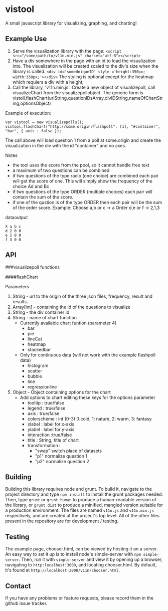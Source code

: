 vistool
=======
A small javascript library for visualizing, graphing, and charting!

Example Use
-------
1. Serve the visualization library with the page:
`<script src="/some/path/to/v11n.min.js" charset="utf-8"></script>`
2. Have a div somewhere in the page with an id to load the visualization into. The visualization will be created scaled to the div's size when the library is called.
`<div id='someUniqueID' style ='height:350px; width:350px;'></div>`
The styling is optional except for the heatmap which requiers a div with a height;
3. Call the library, 'v11n.min.js'. Create a new object of visualizepoll, call visualizeChart from the visualizepollobject. The generic form is vistoll.flashChart(urlString,questionIDsArray,divIDString,nameOfChartString,optionsObject)

Example of execution:

	var vistool = new visualizepolls();
	vistool.flashChart("http://some.origin/flashpoll", [1], "#container",
    "bar", { axis : false });

The call above will load question 1 from a poll at some.origin and create the visualization in the div with the id "container" and no axes.

Notes
* the tool uses the score from the pool, so it cannot handle free text
* a maximum of two questions can be combined
* if two questions of the type radio (one choice) are combined each pair will get the score of one. This will simply show the frequency of the choice Ad and Bc
* if two questions of the type ORDER (multiple choices) each pair will contain the sum of the score.
* if one of the qustion is of the type ORDER then each pair will be the sum of the order score. 
	Example: 
	Choose a,b or c -> a
	Order d,e or f -> 2,1,3

dataoutput

    X a b c
    d 2 0 0 
	e 1 0 0
    f 3 0 0

API
-------
###visualizepoll functions

####flashChart

Parameters

1. String - url to the origin of the three json files, frequency, result and results.
2.  Array[int] - containing the id of the questions to visualize
3. String - the div container id
4. String -  name of chart function
	* Currently available chart funtion (parameter 4)
		* bar
    	* pie
    	* lineCat
    	* heatmap
    	* stackedbar
	* Only for continuous data (will not work with the example flashpoll data)
    	* histogram
    	* scatter 
    	* bubble
    	* line 
    	* regressionline
5. Object - Object containing options for the chart
	* Add options to chart editing these keys for the options parameter
		* tooltip : true/false
        * legend : true/false
        * axis : true/false
        * colorscheme : int (0-3) 0:cold, 1: nature, 2: warm, 3: fantasy
        * xlabel : label for x-axis
        * ylabel : label for y-axis
        * interaction :true/false
        * title : String, title of chart
        * transformation : 
        	- "swap" switch place of datasets
        	- "p1" normalize question 1
        	- "p2" normalize question 2

Building
-------
Building this library requires node and grunt. To build it, navigate to the project directory and type `npm install` to install the grunt packages needed. Then, type `grunt` or `grunt human` to produce a human-readable version of the library, or `grunt dist` to produce a minified, mangled version suitable for a production environment. The files are named `v11n.js` and `v11n.min.js` respectively, and are created at the project's top level. All of the other files present in the repository are for development / testing.

Testing
-------
The example page, chooser.html, can be viewed by hosting it on a server. An easy way to set it up is to install node's simple-server with `npm simple-server`. Then, run it with `simple-server` and view it by opening up a browser, navigating to `http:localhost:3000`, and locating chooser.html. By default, it's found at `http://localhost:3000/v11n/chooser.html`. 

Contact
-------
If you have any problems or feature requests, please record them in the github issue tracker.